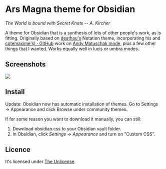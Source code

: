 # Ars Magna theme for Obsidian

_The World is bound with Secret Knots  -- A. Kircher_

A theme for Obsidian that is a synthesis of lots of other people's work, as is fitting. Originally based on [deathau's](https://github.com/deathau) Notation theme, incorporating his and [cotemaxime's) · GitHub](https://github.com/cotemaxime) work on [Andy Matuschak mode](https://forum.obsidian.md/t/andy-matuschak-mode-v2-7-updated-for-0-7-new-panes/170), plus a few other things that I wanted. Works equally well in lucis or umbra modes.

## Screenshots

![](arsmagna.png)

## Install

Update: Obsidian now has automatic installation of themes. Go to Settings → Appearance and click Browse under community themes. 

If for some reason you want to download it manually, you can still: 

1. Download obsidian.css to your Obsidian vault folder.
2. In Obsidian, click _Settings_ → _Appearance_ and turn on "Custom CSS".


## Licence

It's licensed under [The Unlicense](./LICENSE).


